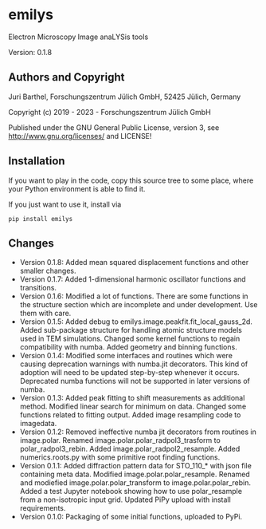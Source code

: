 # emilys

Electron Microscopy Image anaLYSis tools

Version: 0.1.8

## Authors and Copyright

Juri Barthel, 
Forschungszentrum Jülich GmbH, 52425 Jülich, Germany

Copyright (c) 2019 - 2023 - Forschungszentrum Jülich GmbH
   
Published under the GNU General Public License, version 3,
see <http://www.gnu.org/licenses/> and LICENSE!

## Installation

If you want to play in the code, copy this source tree to some place, where your Python environment is able to find it.

If you just want to use it, install via 

    pip install emilys

## Changes

* Version 0.1.8:
Added mean squared displacement functions and other smaller changes.
* Version 0.1.7:
Added 1-dimensional harmonic oscillator functions and transitions.
* Version 0.1.6:
Modified a lot of functions. There are some functions in the structure section
which are incomplete and under development. Use them with care.
* Version 0.1.5:
Added debug to emilys.image.peakfit.fit_local_gauss_2d. 
Added sub-package structure for handling atomic structure models used in TEM simulations.
Changed some kernel functions to regain compatibility with numba.
Added geometry and binning functions.
* Version 0.1.4:
Modified some interfaces and routines which were causing deprecation warnings with numba.jit decorators. 
  This kind of adoption will need to be updated step-by-step whenever it occurs.  
  Deprecated numba functions will not be supported in later versions of numba. 
* Version 0.1.3:
Added peak fitting to shift measurements as additional method. 
Modified linear search for minimum on data. 
Changed some functions related to fitting output.
Added image resampling code to imagedata. 
* Version 0.1.2:
Removed ineffective numba jit decorators from routines in image.polar. 
Renamed image.polar.polar_radpol3_trasform to polar_radpol3_rebin. 
Added image.polar_radpol2_resample. 
Added numerics.roots.py with some primitive root finding functions. 
* Version 0.1.1:
Added diffraction pattern data for STO_110_* with json file containing meta data. 
Modified image.polar.polar_resample. 
Renamed and modiefied image.polar.polar_transform to image.polar.polar_rebin. 
Added a test Jupyter notebook showing how to use polar_resample from a non-isotropic input grid. 
Updated PiPy upload with install requirements. 
* Version 0.1.0:
Packaging of some initial functions, uploaded to PyPi. 
